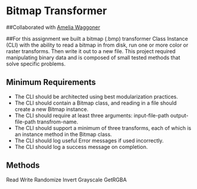 # Bitmap Transformer

##Collaborated with [Amelia Waggoner](https://github.com/GoldenDog190)

##For this assignment we built a bitmap (.bmp) transformer Class Instance (CLI) with the ability to read a bitmap in from disk, run one or more color or raster transforms. Then write it out to a new file. This project required manipulating binary data and is composed of small tested methods that solve specific problems.

## Minimum Requirements
- The CLI should be architected using best modularization practices.
- The CLI should contain a Bitmap class, and reading in a file should create a new Bitmap instance.
- The CLI should require at least three arguments: input-file-path output-file-path transfrom-name.
- The CLI should support a minimum of three transforms, each of which is an instance method in the Bitmap class.
- The CLI should log useful Error messages if used incorrectly.
- The CLI should log a success message on completion.

## Methods

Read
Write 
Randomize
Invert
Grayscale
GetRGBA

